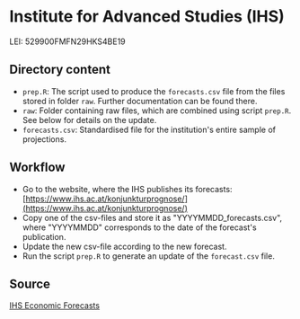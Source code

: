 # Institute for Advanced Studies (IHS)

LEI: 529900FMFN29HKS4BE19

## Directory content

* `prep.R`: The script used to produce the `forecasts.csv` file from the files stored in folder `raw`. Further documentation can be found there.
* `raw`: Folder containing raw files, which are combined using script `prep.R`. See below for details on the update.
* `forecasts.csv`: Standardised file for the institution's entire sample of projections.

## Workflow

* Go to the website, where the IHS publishes its forecasts: [https://www.ihs.ac.at/konjunkturprognose/](https://www.ihs.ac.at/konjunkturprognose/)
* Copy one of the csv-files and store it as "YYYYMMDD_forecasts.csv", where "YYYYMMDD" corresponds to the date of the forecast's publication.
* Update the new csv-file according to the new forecast.
* Run the script `prep.R` to generate an update of the `forecast.csv` file.

## Source

[IHS Economic Forecasts](https://www.ihs.ac.at/konjunkturprognose/)
